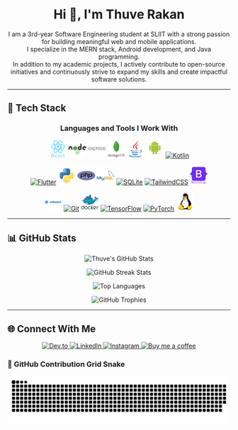 <h1 align="center">Hi 👋, I'm Thuve Rakan</h1>

<p align="center">
  I am a 3rd-year Software Engineering student at SLIIT with a strong passion for building meaningful web and mobile applications.<br>
  I specialize in the MERN stack, Android development, and Java programming.<br>
  In addition to my academic projects, I actively contribute to open-source initiatives and continuously strive to expand my skills and create impactful software solutions.
</p>

---

## 🚀 Tech Stack

<h3 align="center">Languages and Tools I Work With</h3> <div align="center"> <!-- Row 1 --> <a href="https://reactjs.org/" target="_blank"><img src="https://raw.githubusercontent.com/devicons/devicon/master/icons/react/react-original-wordmark.svg" alt="React" width="40" height="40"/></a> <a href="https://nodejs.org" target="_blank"><img src="https://raw.githubusercontent.com/devicons/devicon/master/icons/nodejs/nodejs-original-wordmark.svg" alt="Node.js" width="40" height="40"/></a> <a href="https://expressjs.com" target="_blank"><img src="https://raw.githubusercontent.com/devicons/devicon/master/icons/express/express-original-wordmark.svg" alt="Express.js" width="40" height="40"/></a> <a href="https://www.mongodb.com/" target="_blank"><img src="https://raw.githubusercontent.com/devicons/devicon/master/icons/mongodb/mongodb-original-wordmark.svg" alt="MongoDB" width="40" height="40"/></a> <a href="https://www.java.com" target="_blank"><img src="https://raw.githubusercontent.com/devicons/devicon/master/icons/java/java-original.svg" alt="Java" width="40" height="40"/></a> <a href="https://developer.android.com" target="_blank"><img src="https://raw.githubusercontent.com/devicons/devicon/master/icons/android/android-original-wordmark.svg" alt="Android" width="40" height="40"/></a> <a href="https://kotlinlang.org" target="_blank"><img src="https://www.vectorlogo.zone/logos/kotlinlang/kotlinlang-icon.svg" alt="Kotlin" width="40" height="40"/></a> <br><br> <!-- Row 2 --> <a href="https://flutter.dev" target="_blank"><img src="https://www.vectorlogo.zone/logos/flutterio/flutterio-icon.svg" alt="Flutter" width="40" height="40"/></a> <a href="https://www.python.org" target="_blank"><img src="https://raw.githubusercontent.com/devicons/devicon/master/icons/python/python-original.svg" alt="Python" width="40" height="40"/></a> <a href="https://www.php.net" target="_blank"><img src="https://raw.githubusercontent.com/devicons/devicon/master/icons/php/php-original.svg" alt="PHP" width="40" height="40"/></a> <a href="https://www.mysql.com/" target="_blank"><img src="https://raw.githubusercontent.com/devicons/devicon/master/icons/mysql/mysql-original-wordmark.svg" alt="MySQL" width="40" height="40"/></a> <a href="https://www.sqlite.org/" target="_blank"><img src="https://www.vectorlogo.zone/logos/sqlite/sqlite-icon.svg" alt="SQLite" width="40" height="40"/></a> <a href="https://tailwindcss.com/" target="_blank"><img src="https://www.vectorlogo.zone/logos/tailwindcss/tailwindcss-icon.svg" alt="TailwindCSS" width="40" height="40"/></a> <a href="https://getbootstrap.com" target="_blank"><img src="https://raw.githubusercontent.com/devicons/devicon/master/icons/bootstrap/bootstrap-plain-wordmark.svg" alt="Bootstrap" width="40" height="40"/></a> <br><br> <!-- Row 3 --> <a href="https://webpack.js.org" target="_blank"><img src="https://raw.githubusercontent.com/devicons/devicon/master/icons/webpack/webpack-original-wordmark.svg" alt="Webpack" width="40" height="40"/></a> <a href="https://git-scm.com/" target="_blank"><img src="https://www.vectorlogo.zone/logos/git-scm/git-scm-icon.svg" alt="Git" width="40" height="40"/></a> <a href="https://www.docker.com/" target="_blank"><img src="https://raw.githubusercontent.com/devicons/devicon/master/icons/docker/docker-original-wordmark.svg" alt="Docker" width="40" height="40"/></a> <a href="https://www.tensorflow.org" target="_blank"><img src="https://www.vectorlogo.zone/logos/tensorflow/tensorflow-icon.svg" alt="TensorFlow" width="40" height="40"/></a> <a href="https://pytorch.org/" target="_blank"><img src="https://www.vectorlogo.zone/logos/pytorch/pytorch-icon.svg" alt="PyTorch" width="40" height="40"/></a> <a href="https://www.linux.org/" target="_blank"><img src="https://raw.githubusercontent.com/devicons/devicon/master/icons/linux/linux-original.svg" alt="Linux" width="40" height="40"/></a> </div>

---

## 📊 GitHub Stats

<p align="center">
  <img src="https://github-readme-stats.vercel.app/api?username=0xthuve&show_icons=true&theme=react&locale=en" alt="Thuve's GitHub Stats" />
</p>
<p align="center">
  <img src="https://github-readme-streak-stats.herokuapp.com/?user=0xthuve&theme=react" alt="GitHub Streak Stats" />
</p>
<p align="center">
  <img src="https://github-readme-stats.vercel.app/api/top-langs/?username=0xthuve&layout=compact&theme=react" alt="Top Languages" />
</p>
<p align="center">
  <img src="https://github-profile-trophy.vercel.app/?username=0xthuve&theme=onestar" alt="GitHub Trophies" />
</p>

---

## 🌐 Connect With Me

<p align="center">
  <a href="https://dev.to/thuve1004_ofi" target="_blank">
    <img src="https://img.shields.io/badge/dev.to-black?style=for-the-badge&logo=dev.to&logoColor=white" alt="Dev.to" />
  </a>
  <a href="https://www.linkedin.com/in/thuverakan10" target="_blank">
    <img src="https://img.shields.io/badge/linkedin-blue?style=for-the-badge&logo=linkedin&logoColor=white" alt="LinkedIn" />
  </a>
  <a href="https://www.instagram.com/thuve1004.ofi" target="_blank">
    <img src="https://img.shields.io/badge/instagram-%23E4405F?style=for-the-badge&logo=instagram&logoColor=white" alt="Instagram" />
  </a>
  <a href="https://buymeacoffee.com/thuvecodes" target="_blank">
    <img src="https://img.shields.io/badge/Buy%20me%20a%20coffee-FFDD00?style=for-the-badge&logo=buymeacoffee&logoColor=black" alt="Buy me a coffee" />
  </a>
</p>


### 🐍 GitHub Contribution Grid Snake

<picture>
  <source media="(prefers-color-scheme: dark)" srcset="https://raw.githubusercontent.com/0xthuve/0xthuve/main/github-snake-dark.svg" />
  <source media="(prefers-color-scheme: light)" srcset="https://raw.githubusercontent.com/0xthuve/0xthuve/main/github-snake.svg" />
  <img alt="GitHub Contribution Snake Animation" src="https://raw.githubusercontent.com/0xthuve/0xthuve/main/github-snake.svg" />
</picture>
